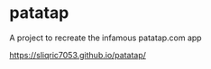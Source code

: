 # patatap

A project to recreate the infamous patatap.com app

https://sliqric7053.github.io/patatap/
